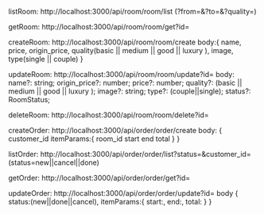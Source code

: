 listRoom:
http://localhost:3000/api/room/room/list (?from=&?to=&?quality=)

getRoom:
http://localhost:3000/api/room/room/get?id=

createRoom:
http://localhost:3000/api/room/room/create
body:{
name,
price,
origin_price,
quality(basic || medium || good || luxury ),
image,
type(single || couple)
}

updateRoom:
http://localhost:3000/api/room/room/update?id=
body:
name?: string;
origin_price?: number;
price?: number;
quality?: (basic || medium || good || luxury );
image?: string;
type?: (couple||single);
status?: RoomStatus;

deleteRoom:
http://localhost:3000/api/room/room/delete?id=

createOrder:
http://localhost:3000/api/order/order/create
body:
{
customer_id
itemParams:{
room_id
start
end
total
}
}

listOrder:
http://localhost:3000/api/order/order/list?status=&customer_id= (status=new||cancel||done)

getOrder:
http://localhost:3000/api/order/order/get?id=

updateOrder:
http://localhost:3000/api/order/order/update?id=
body
{
status:(new||done||cancel),
itemParams:{
    start:,
    end:,
    total:
}
}
